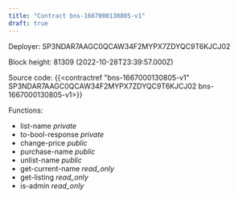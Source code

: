 ```yaml
---
title: "Contract bns-1667000130805-v1"
draft: true
---
```

Deployer: SP3NDAR7AAGC0QCAW34F2MYPX7ZDYQC9T6KJCJ02


 



Block height: 81309 (2022-10-28T23:39:57.000Z)

Source code: {{<contractref "bns-1667000130805-v1" SP3NDAR7AAGC0QCAW34F2MYPX7ZDYQC9T6KJCJ02 bns-1667000130805-v1>}}

Functions:

* list-name _private_
* to-bool-response _private_
* change-price _public_
* purchase-name _public_
* unlist-name _public_
* get-current-name _read_only_
* get-listing _read_only_
* is-admin _read_only_
